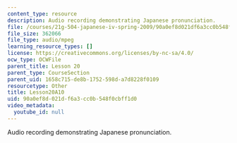 ```yaml
---
content_type: resource
description: Audio recording demonstrating Japanese pronunciation.
file: /courses/21g-504-japanese-iv-spring-2009/90a0ef8d021df6a3cc0b548f0cbff1d0_Lesson20A10.mp3
file_size: 362066
file_type: audio/mpeg
learning_resource_types: []
license: https://creativecommons.org/licenses/by-nc-sa/4.0/
ocw_type: OCWFile
parent_title: Lesson 20
parent_type: CourseSection
parent_uid: 1658c715-de8b-1752-598d-a7d8228f0109
resourcetype: Other
title: Lesson20A10
uid: 90a0ef8d-021d-f6a3-cc0b-548f0cbff1d0
video_metadata:
  youtube_id: null
---
```

Audio recording demonstrating Japanese pronunciation.